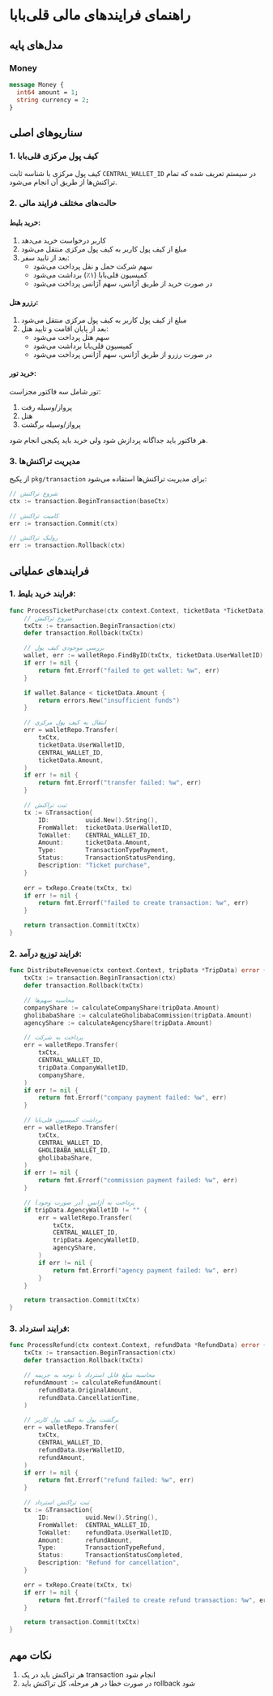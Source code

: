 # راهنمای فرایندهای مالی قلی‌بابا

## مدل‌های پایه

### Money
```protobuf
message Money {
  int64 amount = 1;
  string currency = 2;
}
```

## سناریوهای اصلی

### 1. کیف پول مرکزی قلی‌بابا

کیف پول مرکزی با شناسه ثابت `CENTRAL_WALLET_ID` در سیستم تعریف شده که تمام تراکنش‌ها از طریق آن انجام می‌شود.

### 2. حالت‌های مختلف فرایند مالی

#### خرید بلیط:
1. کاربر درخواست خرید می‌دهد
2. مبلغ از کیف پول کاربر به کیف پول مرکزی منتقل می‌شود
3. بعد از تایید سفر:
    - سهم شرکت حمل و نقل پرداخت می‌شود
    - کمیسیون قلی‌بابا (۱٪) برداشت می‌شود
    - در صورت خرید از طریق آژانس، سهم آژانس پرداخت می‌شود

#### رزرو هتل:
1. مبلغ از کیف پول کاربر به کیف پول مرکزی منتقل می‌شود
2. بعد از پایان اقامت و تایید هتل:
    - سهم هتل پرداخت می‌شود
    - کمیسیون قلی‌بابا برداشت می‌شود
    - در صورت رزرو از طریق آژانس، سهم آژانس پرداخت می‌شود

#### خرید تور:
تور شامل سه فاکتور مجزاست:
1. پرواز/وسیله رفت
2. هتل
3. پرواز/وسیله برگشت

هر فاکتور باید جداگانه پردازش شود ولی خرید باید پکیجی انجام شود.

### 3. مدیریت تراکنش‌ها

از پکیج `pkg/transaction` برای مدیریت تراکنش‌ها استفاده می‌شود:

```go
// شروع تراکنش
ctx := transaction.BeginTransaction(baseCtx)

// کامیت تراکنش
err := transaction.Commit(ctx)

// رولبک تراکنش
err := transaction.Rollback(ctx)
```

 
## فرایندهای عملیاتی

### 1. فرایند خرید بلیط:

```go
func ProcessTicketPurchase(ctx context.Context, ticketData *TicketData) error {
    // شروع تراکنش
    txCtx := transaction.BeginTransaction(ctx)
    defer transaction.Rollback(txCtx)

    // بررسی موجودی کیف پول
    wallet, err := walletRepo.FindByID(txCtx, ticketData.UserWalletID)
    if err != nil {
        return fmt.Errorf("failed to get wallet: %w", err)
    }

    if wallet.Balance < ticketData.Amount {
        return errors.New("insufficient funds")
    }

    // انتقال به کیف پول مرکزی
    err = walletRepo.Transfer(
        txCtx,
        ticketData.UserWalletID,
        CENTRAL_WALLET_ID,
        ticketData.Amount,
    )
    if err != nil {
        return fmt.Errorf("transfer failed: %w", err)
    }

    // ثبت تراکنش
    tx := &Transaction{
        ID:          uuid.New().String(),
        FromWallet:  ticketData.UserWalletID,
        ToWallet:    CENTRAL_WALLET_ID,
        Amount:      ticketData.Amount,
        Type:        TransactionTypePayment,
        Status:      TransactionStatusPending,
        Description: "Ticket purchase",
    }
    
    err = txRepo.Create(txCtx, tx)
    if err != nil {
        return fmt.Errorf("failed to create transaction: %w", err)
    }

    return transaction.Commit(txCtx)
}
```

### 2. فرایند توزیع درآمد:

```go
func DistributeRevenue(ctx context.Context, tripData *TripData) error {
    txCtx := transaction.BeginTransaction(ctx)
    defer transaction.Rollback(txCtx)

    // محاسبه سهم‌ها
    companyShare := calculateCompanyShare(tripData.Amount)
    gholibabaShare := calculateGholibabaCommission(tripData.Amount)
    agencyShare := calculateAgencyShare(tripData.Amount)

    // پرداخت به شرکت
    err = walletRepo.Transfer(
        txCtx,
        CENTRAL_WALLET_ID,
        tripData.CompanyWalletID,
        companyShare,
    )
    if err != nil {
        return fmt.Errorf("company payment failed: %w", err)
    }

    // برداشت کمیسیون قلی‌بابا
    err = walletRepo.Transfer(
        txCtx,
        CENTRAL_WALLET_ID,
        GHOLIBABA_WALLET_ID,
        gholibabaShare,
    )
    if err != nil {
        return fmt.Errorf("commission payment failed: %w", err)
    }

    // پرداخت به آژانس (در صورت وجود)
    if tripData.AgencyWalletID != "" {
        err = walletRepo.Transfer(
            txCtx,
            CENTRAL_WALLET_ID,
            tripData.AgencyWalletID,
            agencyShare,
        )
        if err != nil {
            return fmt.Errorf("agency payment failed: %w", err)
        }
    }

    return transaction.Commit(txCtx)
}
```

### 3. فرایند استرداد:

```go
func ProcessRefund(ctx context.Context, refundData *RefundData) error {
    txCtx := transaction.BeginTransaction(ctx)
    defer transaction.Rollback(txCtx)

    // محاسبه مبلغ قابل استرداد با توجه به جریمه
    refundAmount := calculateRefundAmount(
        refundData.OriginalAmount,
        refundData.CancellationTime,
    )

    // برگشت پول به کیف پول کاربر
    err = walletRepo.Transfer(
        txCtx,
        CENTRAL_WALLET_ID,
        refundData.UserWalletID,
        refundAmount,
    )
    if err != nil {
        return fmt.Errorf("refund failed: %w", err)
    }

    // ثبت تراکنش استرداد
    tx := &Transaction{
        ID:          uuid.New().String(),
        FromWallet:  CENTRAL_WALLET_ID,
        ToWallet:    refundData.UserWalletID,
        Amount:      refundAmount,
        Type:        TransactionTypeRefund,
        Status:      TransactionStatusCompleted,
        Description: "Refund for cancellation",
    }

    err = txRepo.Create(txCtx, tx)
    if err != nil {
        return fmt.Errorf("failed to create refund transaction: %w", err)
    }

    return transaction.Commit(txCtx)
}
```

## نکات مهم

1. هر تراکنش باید در یک transaction انجام شود
4. در صورت خطا در هر مرحله، کل تراکنش باید rollback شود
